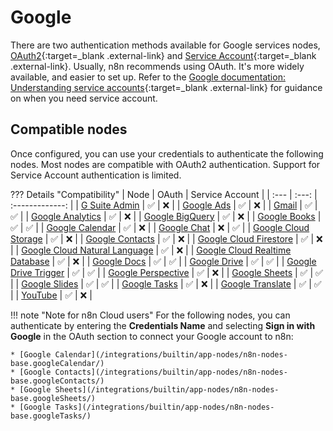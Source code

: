 # Google

There are two authentication methods available for Google services nodes, [OAuth2](https://developers.google.com/identity/protocols/oauth2){:target=_blank .external-link} and [Service Account](https://cloud.google.com/iam/docs/understanding-service-accounts){:target=_blank .external-link}. Usually, n8n recommends using OAuth. It's more widely available, and easier to set up. Refer to the [Google documentation: Understanding service accounts](https://cloud.google.com/iam/docs/understanding-service-accounts){:target=_blank .external-link} for guidance on when you need service account.



## Compatible nodes

Once configured, you can use your credentials to authenticate the following nodes. Most nodes are compatible with OAuth2 authentication. Support for Service Account authentication is limited.

??? Details "Compatibility"
	| Node | OAuth | Service Account |
	| :--- | :---: | :-------------: |
	| [G Suite Admin](/integrations/builtin/app-nodes/n8n-nodes-base.gSuiteAdmin/) | :white_check_mark: | :x: |
	| [Google Ads](/integrations/builtin/app-nodes/n8n-nodes-base.googleAds/) | :white_check_mark: | :x: |
	| [Gmail](/integrations/builtin/app-nodes/n8n-nodes-base.gmail/) | :white_check_mark: | :white_check_mark: |
	| [Google Analytics](/integrations/builtin/app-nodes/n8n-nodes-base.googleAnalytics/) | :white_check_mark: | :x: |
	| [Google BigQuery](/integrations/builtin/app-nodes/n8n-nodes-base.googleBigQuery/) | :white_check_mark: | :x: |
	| [Google Books](/integrations/builtin/app-nodes/n8n-nodes-base.googleBooks/) | :white_check_mark: | :white_check_mark: |
	| [Google Calendar](/integrations/builtin/app-nodes/n8n-nodes-base.googleCalendar/) | :white_check_mark: | :x: |
	| [Google Chat](/integrations/builtin/app-nodes/n8n-nodes-base.googleChat/) | :x: | :white_check_mark: |
	| [Google Cloud Storage](/integrations/builtin/app-nodes/n8n-nodes-base.googleCloudStorage/) | :white_check_mark: | :x: |
	| [Google Contacts](/integrations/builtin/app-nodes/n8n-nodes-base.googleContacts/) | :white_check_mark: | :x: |
	| [Google Cloud Firestore](/integrations/builtin/app-nodes/n8n-nodes-base.googleCloudFirestore/) | :white_check_mark: | :x: |
	| [Google Cloud Natural Language](/integrations/builtin/app-nodes/n8n-nodes-base.googleCloudNaturalLanguage/) | :white_check_mark: | :x: |
	| [Google Cloud Realtime Database](/integrations/builtin/app-nodes/n8n-nodes-base.googleCloudRealtimeDatabase/) | :white_check_mark: | :x: |
	| [Google Docs](/integrations/builtin/app-nodes/n8n-nodes-base.googleDocs/) | :white_check_mark: | :white_check_mark: |
	| [Google Drive](/integrations/builtin/app-nodes/n8n-nodes-base.googleDrive/) | :white_check_mark: | :white_check_mark: |
	| [Google Drive Trigger](/integrations/builtin/trigger-nodes/n8n-nodes-base.googleDriveTrigger/) | :white_check_mark: | :white_check_mark: |
	| [Google Perspective](/integrations/builtin/app-nodes/n8n-nodes-base.googlePerspective/) | :white_check_mark: | :x: |
	| [Google Sheets](/integrations/builtin/app-nodes/n8n-nodes-base.googleSheets/) | :white_check_mark: | :white_check_mark: |
	| [Google Slides](/integrations/builtin/app-nodes/n8n-nodes-base.googleSlides/) | :white_check_mark: | :white_check_mark: |
	| [Google Tasks](/integrations/builtin/app-nodes/n8n-nodes-base.googleTasks/) | :white_check_mark: | :x: |
	| [Google Translate](/integrations/builtin/app-nodes/n8n-nodes-base.googleTranslate/) | :white_check_mark: | :white_check_mark: |
	| [YouTube](/integrations/builtin/app-nodes/n8n-nodes-base.youTube/) | :white_check_mark: | :x: |

!!! note "Note for n8n Cloud users"
    For the following nodes, you can authenticate by entering the **Credentials Name** and selecting **Sign in with Google** in the OAuth section to connect your Google account to n8n:

    * [Google Calendar](/integrations/builtin/app-nodes/n8n-nodes-base.googleCalendar/)
    * [Google Contacts](/integrations/builtin/app-nodes/n8n-nodes-base.googleContacts/)
    * [Google Sheets](/integrations/builtin/app-nodes/n8n-nodes-base.googleSheets/)
    * [Google Tasks](/integrations/builtin/app-nodes/n8n-nodes-base.googleTasks/)




